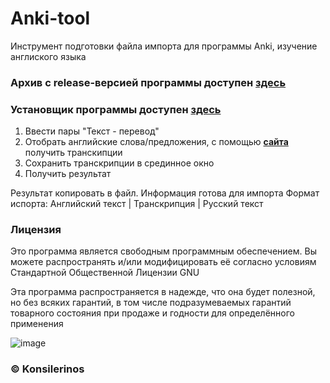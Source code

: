 # Anki-tool

Инструмент подготовки файла импорта для программы Anki, изучение англиского языка

### Архив с release-версией программы доступен [**здесь**](https://github.com/konsilerinos/Anki-tool/blob/main/Release.rar)
### Установщик программы доступен [**здесь**](https://github.com/konsilerinos/Anki-tool/blob/main/setup.exe)

1. Ввести пары "Текст - перевод"
2. Отобрать английские слова/предложения, с помощью [**сайта**](https://tophonetics.com/) получить транскипции
3. Сохранить транскрипции в срединное окно
4. Получить результат

Результат копировать в файл. Информация готова для импорта
Формат испорта: Английский текст | Транскрипция | Русский текст

### Лицензия

Это программа является свободным программным обеспечением. Вы можете распространять и/или модифицировать её согласно условиям  Стандартной Общественной Лицензии GNU

Эта программа распространяется в надежде, что она будет полезной, но без всяких гарантий, в том числе подразумеваемых гарантий товарного состояния при продаже и годности для определённого применения

![image](https://user-images.githubusercontent.com/78896451/145709744-61d94833-56cc-4f69-b32c-076e0a0921de.png)

### ©️ Konsilerinos
